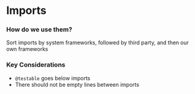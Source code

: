 # Imports
### How do we use them?
Sort imports by system frameworks, followed by third party, and then our own frameworks

### Key Considerations
* `@testable` goes below imports
* There should not be empty lines between imports
